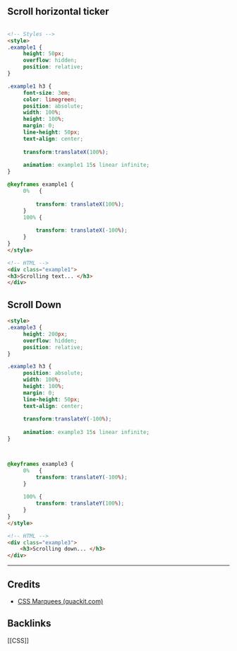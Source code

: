 
## Scroll horizontal ticker

```html

<!-- Styles -->	
<style>
.example1 {
	 height: 50px;	
	 overflow: hidden;
	 position: relative;
}

.example1 h3 {
	 font-size: 3em;
	 color: limegreen;
	 position: absolute;
	 width: 100%;
	 height: 100%;
	 margin: 0;
	 line-height: 50px;
	 text-align: center;
	
	 transform:translateX(100%);
	
	 animation: example1 15s linear infinite;
}

@keyframes example1 {
	 0%   { 
	
		 transform: translateX(100%); 		
	 }
	 100% { 
	
		 transform: translateX(-100%); 
	 }
}
</style>

<!-- HTML -->	
<div class="example1">
<h3>Scrolling text... </h3>
</div>
```

## Scroll Down

```html
<style>
.example3 {
	 height: 200px;	
	 overflow: hidden;
	 position: relative;
}

.example3 h3 {
	 position: absolute;
	 width: 100%;
	 height: 100%;
	 margin: 0;
	 line-height: 50px;
	 text-align: center;
	
	 transform:translateY(-100%);
	
	 animation: example3 15s linear infinite;
}



@keyframes example3 {
	 0%   { 
		 transform: translateY(-100%); 		
	 }
	 
	 100% { 
		 transform: translateY(100%); 
	 }
}
</style>

<!-- HTML -->
<div class="example3">
	<h3>Scrolling down... </h3>
</div>
```

---
## Credits
- [CSS Marquees (quackit.com)](https://www.quackit.com/css/codes/marquees/#:~:text=CSS%20marquees%20are%20replacing%20HTML%20marquees%20as%20the,creating%20scrolling%2C%20bouncing%2C%20or%20slide-in%20text%20and%20images.)

## Backlinks
[[CSS]]